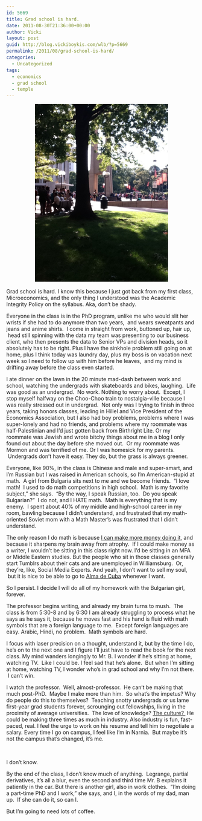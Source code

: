 ```yaml
---
id: 5669
title: Grad school is hard.
date: 2011-08-30T21:36:00+00:00
author: Vicki
layout: post
guid: http://blog.vickiboykis.com/wlb/?p=5669
permalink: /2011/08/grad-school-is-hard/
categories:
  - Uncategorized
tags:
  - economics
  - grad school
  - temple
---
```

<p style="text-align: center;">
  <a href="https://raw.githubusercontent.com/veekaybee/wlb/gh-pages/assets/images/2011/08/photo11.jpg"><img class="aligncenter size-full wp-image-5671" title="photo1" src="https://raw.githubusercontent.com/veekaybee/wlb/gh-pages/assets/images/2011/08/photo11.jpg" alt="" width="353" height="470" /></a>
</p>

Grad school is hard. I know this because I just got back from my first class, Microeconomics, and the only thing I understood was the Academic Integrity Policy on the syllabus. Aka, don&#8217;t be shady.

Everyone in the class is in the PhD program, unlike me who would slit her wrists if she had to do anymore than two years,  and wears sweatpants and jeans and anime shirts.  I come in straight from work, buttoned up, hair up,  head still spinning with the data my team was presenting to our business client, who then presents the data to Senior VPs and division heads, so it absolutely has to be right. Plus I have the sinkhole problem still going on at home, plus I think today was laundry day, plus my boss is on vacation next week so I need to follow up with him before he leaves,  and my mind is drifting away before the class even started.

I ate dinner on the lawn in the 20 minute mad-dash between work and school, watching the undergrads with skateboards and bikes, laughing.  Life was good as an undergrad.  No work. Nothing to worry about.  Except, I stop myself halfway on the Choo-Choo train to nostalgia-ville because I was really stressed out in undergrad.  Not only was I trying to finish in three years, taking honors classes, leading in Hillel and Vice President of the Economics Association, but I also had boy problems, problems where I was super-lonely and had no friends, and problems where my roommate was half-Palestinian and I&#8217;d just gotten back from Birthright Lite. Or my roommate was Jewish and wrote bitchy things about me in a blog I only found out about the day before she moved out.  Or my roommate was Mormon and was terrified of me. Or I was homesick for my parents.  Undergrads don&#8217;t have it easy. They do, but the grass is always greener.

Everyone, like 90%, in the class is Chinese and male and super-smart, and I&#8217;m Russian but I was raised in American schools, so I&#8217;m American-stupid at math.  A girl from Bulgaria sits next to me and we become friends.  &#8220;I love math!  I used to do math competitions in high school.  Math is my favorite subject,&#8221; she says.  &#8220;By the way, I speak Russian, too.  Do you speak Bulgarian?&#8221;  I do not, and I HATE math.  Math is everything that is my enemy.  I spent about 40% of my middle and high-school career in my room, bawling because I didn&#8217;t understand, and frustrated that my math-oriented Soviet mom with a Math Master&#8217;s was frustrated that I didn&#8217;t understand.

The only reason I do math is because [I can make more money doing it](http://blog.vickiboykis.com/wlb/2011/07/19/how-to-not-be-unemployed-in-a-recession/), and because it sharpens my brain away from atrophy.  If I could make money as a writer, I wouldn&#8217;t be sitting in this class right now. I&#8217;d be sitting in an MFA or Middle Eastern studies. But the people who sit in those classes generally start Tumblrs about their cats and are unemployed in Williamsburg.  Or, they&#8217;re, like, Social Media Experts. And yeah, I don&#8217;t want to sell my soul,  but it is nice to be able to go to <a href="http://blog.vickiboykis.com/wlb/2011/08/09/i-dont-feel-safe-in-center-city-philly-after-dark/" target="_blank">Alma de Cuba</a> whenever I want.

So I persist. I decide I will do all of my homework with the Bulgarian girl, forever.

The professor begins writing, and already my brain turns to mush.  The class is from 5:30-8 and by 6:30 I am already struggling to process what he says as he says it, because he moves fast and his hand is fluid with math symbols that are a foreign language to me.  Except foreign languages are easy. Arabic, Hindi, no problem.  Math symbols are hard.

I focus with laser precision on a thought, understand it, but by the time I do, he&#8217;s on to the next one and I figure I&#8217;ll just have to read the book for the next class. My mind wanders longingly to Mr. B. I wonder if he&#8217;s sitting at home, watching TV.  Like I could be. I feel sad that he&#8217;s alone.  But when I&#8217;m sitting at home, watching TV, I wonder who&#8217;s in grad school and why I&#8217;m not there.  I can&#8217;t win.

I watch the professor.  Well, almost-professor.  He can&#8217;t be making that much post-PhD.  Maybe I make more than him.  So what&#8217;s the impetus? Why do people do this to themselves?  Teaching snotty undergrads or us lame first-year grad students forever, scrounging out fellowships, living in the proximity of average universities.  The love of knowledge? [The culture? ](http://www.phdcomics.com/comics.php) He could be making three times as much in industry. Also industry is fun, fast-paced, real. I feel the urge to work on his resume and tell him to negotiate a salary. Every time I go on campus, I feel like I&#8217;m in Narnia.  But maybe it&#8217;s not the campus that&#8217;s changed, it&#8217;s me.

&nbsp;

I don&#8217;t know.

By the end of the class, I don&#8217;t know much of anything.  Legrange, partial derivatives, it&#8217;s all a blur, even the second and third time Mr. B explains it patiently in the car. But there is another girl, also in work clothes.  &#8220;I&#8217;m doing a part-time PhD and I work,&#8221; she says, and I, in the words of my dad, man up.  If she can do it, so can I.

But I&#8217;m going to need lots of coffee.

&nbsp;

&nbsp;